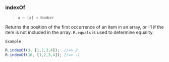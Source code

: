 ### indexOf

> ```a → [a] → Number```

Returns the position of the first occurrence of an item in an array, or -1 if the item is not included in the array. `R.equals` is used to determine equality.

`Example`

```js
R.indexOf(3, [1,2,3,4]);  //=> 2
R.indexOf(10, [1,2,3,4]); //=> -1
```